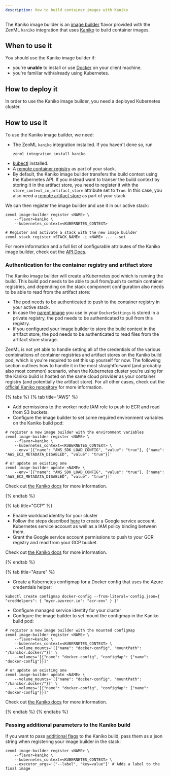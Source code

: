 ```yaml
---
description: How to build container images with Kaniko
---
```


The Kaniko image builder is an [image builder](./image-builders.md) flavor provided
with the ZenML `kaniko` integration that uses [Kaniko](https://github.com/GoogleContainerTools/kaniko)
to build container images.

## When to use it

You should use the Kaniko image builder if:
* you're **unable** to install or use [Docker](https://www.docker.com) on your client machine.
* you're familiar with/already using Kubernetes.

## How to deploy it

In order to use the Kaniko image builder, you need a deployed Kubernetes cluster.

## How to use it

To use the Kaniko image builder, we need:

* The ZenML `kaniko` integration installed. If you haven't done so, run 
    ```shell
    zenml integration install kaniko
    ```
* [kubectl](https://kubernetes.io/docs/tasks/tools/#kubectl) installed.
* A [remote container registry](../container-registries/container-registries.md) 
as part of your stack.
* By default, the Kaniko image builder transfers the build context using the
Kubernetes API. If you instead want to transer the build context by storing it in the artifact
store, you need to register it with the `store_context_in_artifact_store` attribute set to `True`.
In this case, you also need a [remote artifact store](../artifact-stores/artifact-stores.md)
as part of your stack.

We can then register the image builder and use it in our active stack:
```shell
zenml image-builder register <NAME> \
    --flavor=kaniko \
    --kubernetes_context=<KUBERNETES_CONTEXT>

# Register and activate a stack with the new image builder
zenml stack register <STACK_NAME> -i <NAME> ... --set
```

For more information and a full list of configurable attributes of the Kaniko image builder,
check out the [API Docs](https://apidocs.zenml.io/latest/integration_code_docs/integrations-kaniko/#zenml.integrations.kaniko.image_builders.kaniko_image_builder.KanikoImageBuilder).

### Authentication for the container registry and artifact store

The Kaniko image builder will create a Kubernetes pod which is running the build. This build
pod needs to be able to pull from/push to certain container registries, and depending on the
stack component configuration also needs to be able to read from the artifact store:
* The pod needs to be authenticated to push to the container registry in your active stack.
* In case the [parent image](../../advanced-guide/pipelines/containerization.md#using-a-pre-built-parent-image)
you use in your `DockerSettings` is stored in a private registry, the pod needs to be authenticated to pull from
this registry.
* If you configured your image builder to store the build context in the artifact store, the
pod needs to be authenticated to read files from the artifact store storage.

ZenML is not yet able to handle setting all of the credentials of the various combinations of
container registries and artifact stores on the Kaniko build pod, which is you're required to set
this up yourself for now. The following section outlines how to handle it in the most straightforward
(and probably also most common) scenario, when the Kubernetes cluster you're using for the
Kaniko build is hosted on the same cloud provider as your container registry (and potentially
the artifact store). For all other cases, check out the
[official Kaniko repository](https://github.com/GoogleContainerTools/kaniko) for more information.

{% tabs %}
{% tab title="AWS" %}

* Add permissions to the worker node IAM role to push to ECR and read from S3 buckets.
* Configure the image builder to set some required environment variables on the Kaniko build pod:
```shell
# register a new image builder with the environment variables
zenml image-builder register <NAME> \
    --flavor=kaniko \
    --kubernetes_context=<KUBERNETES_CONTEXT> \
    --env='[{"name": "AWS_SDK_LOAD_CONFIG", "value": "true"}, {"name": "AWS_EC2_METADATA_DISABLED", "value": "true"}]'

# or update an existing one
zenml image-builder update <NAME> \
    --env='[{"name": "AWS_SDK_LOAD_CONFIG", "value": "true"}, {"name": "AWS_EC2_METADATA_DISABLED", "value": "true"}]'
```

Check out [the Kaniko docs](https://github.com/GoogleContainerTools/kaniko#pushing-to-amazon-ecr) for
more information.

{% endtab %}

{% tab title="GCP" %}

* Enable workload identity for your cluster
* Follow the steps described [here](https://cloud.google.com/kubernetes-engine/docs/how-to/workload-identity#authenticating_to)
to create a Google service account, Kubernetes service account as well as a IAM policy binding between them.
* Grant the Google service account permissions to push to your GCR registry and read from your GCP bucket.

Check out [the Kaniko docs](https://github.com/GoogleContainerTools/kaniko#pushing-to-google-gcr) for
more information.

{% endtab %}

{% tab title="Azure" %}

* Create a Kubernetes configmap for a Docker config that uses the Azure credentials helper:
```shell
kubectl create configmap docker-config --from-literal='config.json={ "credHelpers": { "mycr.azurecr.io": "acr-env" } }'
```

* Configure managed service identity for your cluster
* Configure the image builder to set mount the configmap in the Kaniko build pod:
```shell
# register a new image builder with the mounted configmap
zenml image-builder register <NAME> \
    --flavor=kaniko \
    --kubernetes_context=<KUBERNETES_CONTEXT> \
    --volume_mounts='[{"name": "docker-config", "mountPath": "/kaniko/.docker/"}]' \
    --volumes='[{"name": "docker-config", "configMap": {"name": "docker-config"}}]'

# or update an existing one
zenml image-builder update <NAME> \
    --volume_mounts='[{"name": "docker-config", "mountPath": "/kaniko/.docker/"}]' \
    --volumes='[{"name": "docker-config", "configMap": {"name": "docker-config"}}]'
```

Check out [the Kaniko docs](https://github.com/GoogleContainerTools/kaniko#pushing-to-azure-container-registry) for
more information.

{% endtab %}
{% endtabs %}


### Passing additional parameters to the Kaniko build

If you want to pass [additional flags](https://github.com/GoogleContainerTools/kaniko#additional-flags)
to the Kaniko build, pass them as a json string when registering your image builder in the stack:
```shell
zenml image-builder register <NAME> \
    --flavor=kaniko \
    --kubernetes_context=<KUBERNETES_CONTEXT> \
    --executor_args='["--label", "key=value"]' # Adds a label to the final image
```